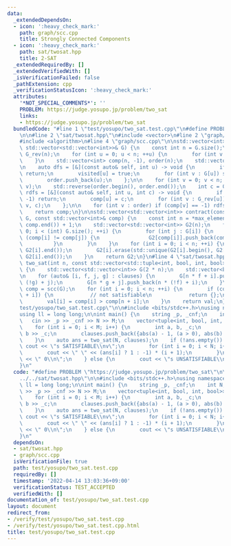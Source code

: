 ```yaml
---
data:
  _extendedDependsOn:
  - icon: ':heavy_check_mark:'
    path: graph/scc.cpp
    title: Strongly Connected Components
  - icon: ':heavy_check_mark:'
    path: sat/twosat.hpp
    title: 2-SAT
  _extendedRequiredBy: []
  _extendedVerifiedWith: []
  _isVerificationFailed: false
  _pathExtension: cpp
  _verificationStatusIcon: ':heavy_check_mark:'
  attributes:
    '*NOT_SPECIAL_COMMENTS*': ''
    PROBLEM: https://judge.yosupo.jp/problem/two_sat
    links:
    - https://judge.yosupo.jp/problem/two_sat
  bundledCode: "#line 1 \"test/yosupo/two_sat.test.cpp\"\n#define PROBLEM \"https://judge.yosupo.jp/problem/two_sat\"\
    \n\n#line 2 \"sat/twosat.hpp\"\n#include <vector>\n#line 2 \"graph/scc.cpp\"\n\
    #include <algorithm>\n#line 4 \"graph/scc.cpp\"\n\nstd::vector<int> scc(const\
    \ std::vector<std::vector<int>>& G) {\n    const int n = G.size();\n    std::vector<std::vector<int>>\
    \ G_rev(n);\n    for (int u = 0; u < n; ++u) {\n        for (int v : G[u]) G_rev[v].push_back(u);\n\
    \    }\n    std::vector<int> comp(n, -1), order(n);\n    std::vector<bool> visited(n);\n\
    \n    auto dfs = [&](const auto& self, int u) -> void {\n        if (visited[u])\
    \ return;\n        visited[u] = true;\n        for (int v : G[u]) self(self, v);\n\
    \        order.push_back(u);\n    };\n\n    for (int v = 0; v < n; ++v) dfs(dfs,\
    \ v);\n    std::reverse(order.begin(), order.end());\n    int c = 0;\n\n    auto\
    \ rdfs = [&](const auto& self, int u, int c) -> void {\n        if (comp[u] !=\
    \ -1) return;\n        comp[u] = c;\n        for (int v : G_rev[u]) self(self,\
    \ v, c);\n    };\n\n    for (int v : order) if (comp[v] == -1) rdfs(rdfs, v, c++);\n\
    \    return comp;\n}\n\nstd::vector<std::vector<int>> contract(const std::vector<std::vector<int>>&\
    \ G, const std::vector<int>& comp) {\n    const int n = *max_element(comp.begin(),\
    \ comp.end()) + 1;\n    std::vector<std::vector<int>> G2(n);\n    for (int i =\
    \ 0; i < (int) G.size(); ++i) {\n        for (int j : G[i]) {\n            if\
    \ (comp[i] != comp[j]) {\n                G2[comp[i]].push_back(comp[j]);\n  \
    \          }\n        }\n    }\n    for (int i = 0; i < n; ++i) {\n        std::sort(G2[i].begin(),\
    \ G2[i].end());\n        G2[i].erase(std::unique(G2[i].begin(), G2[i].end()),\
    \ G2[i].end());\n    }\n    return G2;\n}\n#line 4 \"sat/twosat.hpp\"\n\nstd::vector<bool>\
    \ two_sat(int n, const std::vector<std::tuple<int, bool, int, bool>>& clauses)\
    \ {\n    std::vector<std::vector<int>> G(2 * n);\n    std::vector<bool> val(n);\n\
    \n    for (auto& [i, f, j, g] : clauses) {\n        G[n * f + i].push_back(n *\
    \ (!g) + j);\n        G[n * g + j].push_back(n * (!f) + i);\n    }\n\n    auto\
    \ comp = scc(G);\n    for (int i = 0; i < n; ++i) {\n        if (comp[i] == comp[n\
    \ + i]) {\n            // not satisfiable\n            return {};\n        }\n\
    \        val[i] = comp[i] > comp[n + i];\n    }\n    return val;\n}\n#line 4 \"\
    test/yosupo/two_sat.test.cpp\"\n\n#include <bits/stdc++.h>\nusing namespace std;\n\
    using ll = long long;\n\nint main() {\n    string _p, _cnf;\n    int N, M;\n \
    \   cin >> _p >> _cnf >> N >> M;\n    vector<tuple<int, bool, int, bool>> clauses;\n\
    \    for (int i = 0; i < M; i++) {\n        int a, b, _c;\n        cin >> a >>\
    \ b >> _c;\n        clauses.push_back({abs(a) - 1, (a > 0), abs(b) - 1, (b > 0)});\n\
    \    }\n    auto ans = two_sat(N, clauses);\n    if (!ans.empty()) {\n       \
    \ cout << \"s SATISFIABLE\\nv\";\n        for (int i = 0; i < N; i++) {\n    \
    \        cout << \" \" << (ans[i] ? 1 : -1) * (i + 1);\n        }\n        cout\
    \ << \" 0\\n\";\n    } else {\n        cout << \"s UNSATISFIABLE\\n\";\n    }\n\
    }\n"
  code: "#define PROBLEM \"https://judge.yosupo.jp/problem/two_sat\"\n\n#include \"\
    ../../sat/twosat.hpp\"\n\n#include <bits/stdc++.h>\nusing namespace std;\nusing\
    \ ll = long long;\n\nint main() {\n    string _p, _cnf;\n    int N, M;\n    cin\
    \ >> _p >> _cnf >> N >> M;\n    vector<tuple<int, bool, int, bool>> clauses;\n\
    \    for (int i = 0; i < M; i++) {\n        int a, b, _c;\n        cin >> a >>\
    \ b >> _c;\n        clauses.push_back({abs(a) - 1, (a > 0), abs(b) - 1, (b > 0)});\n\
    \    }\n    auto ans = two_sat(N, clauses);\n    if (!ans.empty()) {\n       \
    \ cout << \"s SATISFIABLE\\nv\";\n        for (int i = 0; i < N; i++) {\n    \
    \        cout << \" \" << (ans[i] ? 1 : -1) * (i + 1);\n        }\n        cout\
    \ << \" 0\\n\";\n    } else {\n        cout << \"s UNSATISFIABLE\\n\";\n    }\n\
    }\n"
  dependsOn:
  - sat/twosat.hpp
  - graph/scc.cpp
  isVerificationFile: true
  path: test/yosupo/two_sat.test.cpp
  requiredBy: []
  timestamp: '2022-04-14 13:03:36+09:00'
  verificationStatus: TEST_ACCEPTED
  verifiedWith: []
documentation_of: test/yosupo/two_sat.test.cpp
layout: document
redirect_from:
- /verify/test/yosupo/two_sat.test.cpp
- /verify/test/yosupo/two_sat.test.cpp.html
title: test/yosupo/two_sat.test.cpp
---
```

